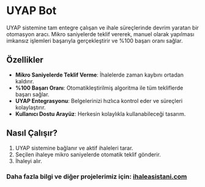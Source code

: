 # UYAP Bot

UYAP sistemine tam entegre çalışan ve ihale süreçlerinde devrim yaratan bir otomasyon aracı. Mikro saniyelerde teklif vererek, manuel olarak yapılması imkansız işlemleri başarıyla gerçekleştirir ve %100 başarı oranı sağlar.

## Özellikler
- **Mikro Saniyelerde Teklif Verme**: İhalelerde zaman kaybını ortadan kaldırır.
- **%100 Başarı Oranı**: Otomatikleştirilmiş algoritma ile tüm tekliflerde başarı sağlar.
- **UYAP Entegrasyonu**: Belgelerinizi hızlıca kontrol eder ve süreçleri kolaylaştırır.
- **Kullanıcı Dostu Arayüz**: Herkesin kolaylıkla kullanabileceği tasarım.

## Nasıl Çalışır?
1. UYAP sistemine bağlanır ve aktif ihaleleri tarar.
2. Seçilen ihaleye mikro saniyelerde otomatik teklif gönderir.
3. İhaleyi alır.

### Daha fazla bilgi ve diğer projelerimiz için: [ihaleasistani.com](https://ihaleasistani.com)
